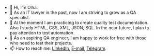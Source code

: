 - 👋 Hi, I’m Olha.
- 👀 As an IT lawyer in the past, now I am striving to grow as a QA specialist.
- 🌱 At the moment I am practicing to create quality test documentation. Also I study HTML, CSS, XML, JSON, SQL. In the near future, I plan to pay attention to test automation.
- 💞️ As an aspiring QA engineer, I am happy to work for free with those who need to test their projects.
- 📫 How to reach me: 
 <a href="http://www.linkedin.com/in/olhaderkach">LinkedIn</a>, 
 <a href="http://olha.b.derkach@gmail.com">E-mail</a>, 
 <a href="http://https://t.me/helgaderkach">Telegram</a>.

<!---
OlhaDerkach/OlhaDerkach is a ✨ special ✨ repository because its `README.md` (this file) appears on your GitHub profile.
You can click the Preview link to take a look at your changes.
--->
